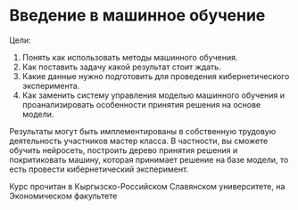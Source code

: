 # Введение в машинное обучение


Цели:

1. Понять  как  использовать методы  машинного обучения.
2. Как поставить задачу какой результат стоит ждать.
3. Какие данные нужно подготовить  для проведения кибернетического эксперимента.
4. Как заменить систему управления моделью машинного обучения и
 проанализировать  особенности  принятия решения на основе модели.


Результаты могут быть имплементированы в собственную трудовую деятельность 
участников мастер класса. В частности, вы сможете обучить нейросеть,
 построить дерево принятия решения и покритиковать   машину, которая 
принимает решение на базе модели, то есть провести кибернетический эксперимент.

Курс прочитан в Кыргызско-Российском Славянском университете, на Экономическом факультете 





